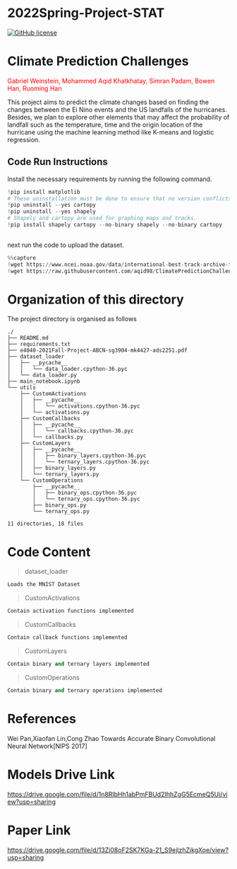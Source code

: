 # 2022Spring-Project-STAT
[![GitHub license](https://img.shields.io/github/license/Naereen/StrapDown.js.svg)](https://github.com/Naereen/StrapDown.js/blob/master/LICENSE)

# Climate Prediction Challenges

<span style="color:red">Gabriel Weinstein, Mohammed Aqid Khatkhatay, Simran Padam, Bowen Han, Ruoming Han

This project aims to predict the climate changes based on finding the changes between the Ei Nino events and the US landfalls of the hurricanes. Besides, we plan to explore other elements that may affect the probability of landfall such as the temperature, time and the origin location of the hurricane using the machine learning method like K-means and logistic regression.   

## Code Run Instructions
Install the necessary requirements by running the following command.

~~~python
!pip install matplotlib 
# These uninstallation must be done to ensure that no version conflicts would happen.
!pip uninstall --yes cartopy 
!pip uninstall --yes shapely
# Shapely and cartopy are used for graphing maps and tracks.
!pip install shapely cartopy --no-binary shapely --no-binary cartopy
    
~~~

next run the code to upload the dataset.  
~~~python
%%capture
!wget https://www.ncei.noaa.gov/data/international-best-track-archive-for-climate-stewardship-ibtracs/v04r00/access/csv/ibtracs.NA.list.v04r00.csv
!wget https://raw.githubusercontent.com/aqid98/ClimatePredictionChallenges/main/Data/Monthly%20Oceanic%20Nino%20Index%20\(ONI\)%20-%20Wide.csv
~~~


# Organization of this directory
The project directory is organised as follows
```
./
├── README.md
├── requirements.txt
├── e4040-2021Fall-Project-ABCN-sg3904-mk4427-ads2251.pdf
├── dataset_loader
│   ├── __pycache__
│   │   └── data_loader.cpython-36.pyc
│   └── data_loader.py
├── main_notebook.ipynb
└── utils
    ├── CustomActivations
    │   ├── __pycache__
    │   │   └── activations.cpython-36.pyc
    │   └── activations.py
    ├── CustomCallbacks
    │   ├── __pycache__
    │   │   └── callbacks.cpython-36.pyc
    │   └── callbacks.py
    ├── CustomLayers
    │   ├── __pycache__
    │   │   ├── binary_layers.cpython-36.pyc
    │   │   └── ternary_layers.cpython-36.pyc
    │   ├── binary_layers.py
    │   └── ternary_layers.py
    └── CustomOperations
        ├── __pycache__
        │   ├── binary_ops.cpython-36.pyc
        │   └── ternary_ops.cpython-36.pyc
        ├── binary_ops.py
        └── ternary_ops.py

11 directories, 18 files
```

# Code Content

>dataset_loader
~~~python
Loads the MNIST Dataset
~~~

>CustomActivations
~~~python
Contain activation functions implemented
~~~

>CustomCallbacks
~~~python
Contain callback functions implemented
~~~

>CustomLayers
~~~python
Contain binary and ternary layers implemented
~~~

>CustomOperations
~~~python
Contain binary and ternary operations implemented
~~~



# References

[ref1]: http://papers.nips.cc/paper/6638-towards-accurate-binary-convolutional-neural-network
Wei Pan,Xiaofan Lin,Cong Zhao Towards Accurate Binary Convolutional Neural Network[NIPS 2017]

# Models Drive Link

https://drive.google.com/file/d/1n8RlbHh1abPmFBUd2IhhZgG5EcmeQ5Ui/view?usp=sharing

# Paper Link
https://drive.google.com/file/d/13Zi08oF2SK7KGa-21_S9ejlzhZjkgXoe/view?usp=sharing
